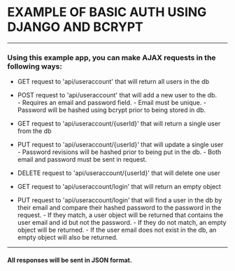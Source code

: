 # EXAMPLE OF BASIC AUTH USING DJANGO AND BCRYPT
---

### Using this example app, you can make AJAX requests in the following ways:

- GET request to 'api/useraccount' that will return all users in the db

- POST request to 'api/useraccount' that will add a new user to the db.    
        - Requires an email and password field.
        - Email must be unique.
        - Password will be hashed using bcrypt prior to being stored in db.

- GET request to 'api/useraccount/{userId}' that will return a single user from the db

- PUT request to 'api/useraccount/{userId}' that will update a single user
        - Password revisions will be hashed prior to being put in the db.
        - Both email and password must be sent in request.

- DELETE request to 'api/useraccount/{userId}' that will delete one user

- GET request to 'api/useraccount/login' that will return an empty object

- PUT request to 'api/useraccount/login' that will find a user in the db by their email and compare their hashed password to the password in the request.
          - If they match, a user object will be returned that contains the user email and id but not the password.
          - If they do not match, an empty object will be returned.
          - If the user email does not exist in the db, an empty object will also be returned.


---
#### All responses will be sent in JSON format.
